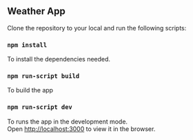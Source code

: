 ## Weather App

Clone the repository to your local and run the following scripts:

### `npm install`

To install the dependencies needed.

### `npm run-script build`

To build the app

### `npm run-script dev`

To runs the app in the development mode.<br />
Open [http://localhost:3000](http://localhost:3000) to view it in the browser.


